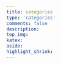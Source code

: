 ```yaml
---
title: categories
type: 'categories'
comments: false
description:
top_img:
katex:
aside:
highlight_shrink:
---
```

